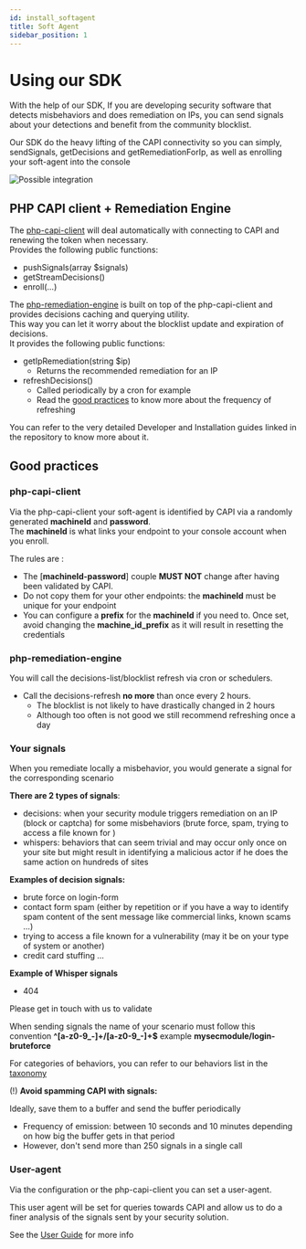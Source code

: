 ```yaml
---
id: install_softagent
title: Soft Agent
sidebar_position: 1
---
```


# Using our SDK

With the help of our SDK, If you are developing security software that detects misbehaviors and does remediation on IPs, you can send signals about your detections and benefit from the community blocklist.

Our SDK do the heavy lifting of the CAPI connectivity so you can simply, sendSignals, getDecisions and getRemediationForIp, as well as enrolling your soft-agent into the console

![Possible integration](/img/php-libs-crowdsec-overview.jpg)

## PHP CAPI client + Remediation Engine

The [php-capi-client](https://github.com/crowdsecurity/php-capi-client) will deal automatically with connecting to CAPI and renewing the token when necessary.  
Provides the following public functions:
* pushSignals(array $signals)
* getStreamDecisions()
* enroll(...)

The [php-remediation-engine](https://github.com/crowdsecurity/php-remediation-engine) is built on top of the php-capi-client and provides decisions caching and querying utility.  
This way you can let it worry about the blocklist update and expiration of decisions.  
It provides the following public functions:
* getIpRemediation(string $ip)
  * Returns the recommended remediation for an IP
* refreshDecisions()
  * Called periodically by a cron for example
  * Read the [good practices](#good-practices) to know more about the frequency of refreshing

You can refer to the very detailed Developer and Installation guides linked in the repository to know more about it.

## Good practices

### php-capi-client
Via the php-capi-client your soft-agent is identified by CAPI via a randomly generated **machineId** and **password**.  
The **machineId** is what links your endpoint to your console account when you enroll.

The rules are : 
* The [**machineId-password**] couple **MUST NOT** change after having been validated by CAPI.
* Do not copy them for your other endpoints: the **machineId** must be unique for your endpoint
* You can configure a **prefix** for the **machineId** if you need to. Once set, avoid changing the **machine_id_prefix** as it will result in resetting the credentials

### php-remediation-engine

You will call the decisions-list/blocklist refresh via cron or schedulers.
* Call the decisions-refresh **no more** than once every 2 hours.
  * The blocklist is not likely to have drastically changed in 2 hours 
  * Although too often is not good we still recommend refreshing once a day

### Your signals

When you remediate locally a misbehavior, you would generate a signal for the corresponding scenario

**There are 2 types of signals**:
* decisions: when your security module triggers remediation on an IP (block or captcha) for some misbehaviors (brute force, spam, trying to access a file known for )
* whispers: behaviors that can seem trivial and may occur only once on your site but might result in identifying a malicious actor if he does the same action on hundreds of sites

**Examples of decision signals:**
* brute force on login-form
* contact form spam (either by repetition or if you have a way to identify spam content of the sent message like commercial links, known scams ...)
* trying to access a file known for a vulnerability (may it be on your type of system or another)
* credit card stuffing
...

**Example of Whisper signals**
* 404

Please get in touch with us to validate 

When sending signals the name of your scenario must follow this convention **^[a-z0-9_-]+\/[a-z0-9_-]+$** example **mysecmodule/login-bruteforce**

For categories of behaviors, you can refer to our behaviors list in the [taxonomy ](https://doc.crowdsec.net/docs/next/cti_api/taxonomy/#behaviors)

(!) **Avoid spamming CAPI with signals:**

Ideally, save them to a buffer and send the buffer periodically
* Frequency of emission: between 10 seconds and 10 minutes depending on how big the buffer gets in that period
* However, don't send more than 250 signals in a single call

### User-agent

Via the configuration or the php-capi-client you can set a user-agent.

This user agent will be set for queries towards CAPI and allow us to do a finer analysis of the signals sent by your security solution.

See the [User Guide](https://github.com/crowdsecurity/php-capi-client/blob/main/docs/USER_GUIDE.md#user-agent-suffix) for more info